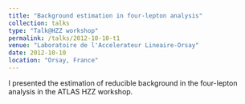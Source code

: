 ```yaml
---
title: "Background estimation in four-lepton analysis"
collection: talks
type: "Talk@HZZ workshop"
permalink: /talks/2012-10-10-t1
venue: "Laboratoire de l'Accelerateur Lineaire-Orsay"
date: 2012-10-10
location: "Orsay, France"
---
```


I presented the estimation of reducible background in the four-lepton analysis in the ATLAS HZZ workshop. 
